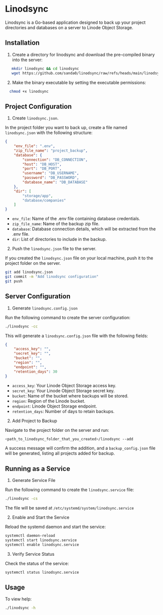 # Linodsync
Linodsync is a Go-based application designed to back up your project directories and databases on a server to Linode Object Storage. 

## Installation
1. Create a directory for linodsync and download the pre-compiled binary into the server:
```bash
   mkdir linodsync && cd linodsync
   wget https://github.com/sanda0/linodsync/raw/refs/heads/main/linodsync
```
2. Make the binary executable by setting the executable permissions:
```bash
  chmod +x linodsync
```

## Project Configuration

1. Create `linodsync.json`.

In the project folder you want to back up, create a file named `linodsync.json` with the following structure:
```json
{
    "env_file": ".env",
    "zip_file_name": "project_backup",
    "database": {
        "connection": "DB_CONNECTION",
        "host": "DB_HOST",
        "port": "DB_PORT",
        "username": "DB_USERNAME",
        "password": "DB_PASSWORD",
        "database_name": "DB_DATABASE"
    },
    "dir": [
        "storage/app",
        "database/companies"
    ]
}
```
- `env_file`: Name of the .env file containing database credentials.
- `zip_file_name`: Name of the backup zip file.
- `database`: Database connection details, which will be extracted from the .env file.
- `dir`: List of directories to include in the backup.

2. Push the `linodsync.json` file to the server.

If you created the `linodsync.json` file on your local machine, push it to the project folder on the server.
```bash
git add linodsync.json
git commit -m "Add linodsync configuration"
git push
```
## Server Configuration
1. Generate `linodsync.config.json`

Run the following command to create the server configuration:
```bash
./linodsync -cc
```
This will generate a `linodsync.config.json` file with the following fields:
```json
{
    "access_key": "",
    "secret_key": "",
    "bucket": "",
    "region": "",
    "endpoint": "",
    "retention_days": 30
}
```
- `access_key`: Your Linode Object Storage access key.
- `secret_key`: Your Linode Object Storage secret key.
- `bucket`: Name of the bucket where backups will be stored.
- `region`: Region of the Linode bucket.
- `endpoint`: Linode Object Storage endpoint.
- `retention_days`: Number of days to retain backups.

2. Add Project to Backup

Navigate to the project folder on the server and run:

```bash
<path_to_linodsync_folder_that_you_created>/linodsync --add
```
A success message will confirm the addition, and a `backup_config.json` file will be generated, listing all projects added for backup.

## Running as a Service
1. Generate Service File

Run the following command to create the `linodsync.service` file:
```bash
./linodsync -cs
```
The file will be saved at `/etc/systemd/system/linodsync.service`

2. Enable and Start the Service

Reload the systemd daemon and start the service:
```bash
systemctl daemon-reload
systemctl start linodsync.service
systemctl enable linodsync.service
```

3. Verify Service Status

Check the status of the service:
```bash
systemctl status linodsync.service
```

## Usage

To view help:

```bash
./linodsync -h
```
